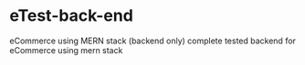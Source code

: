 # eTest-back-end
eCommerce using MERN stack (backend only)
complete tested backend for eCommerce using mern stack
